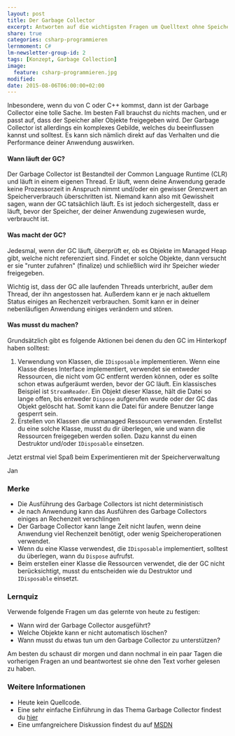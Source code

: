 ```yaml
---
layout: post
title: Der Garbage Collector
excerpt: Antworten auf die wichtigsten Fragen um Quelltext ohne Speicherlöcher zuerstellen.
share: true
categories: csharp-programmieren
lernmoment: C#
lm-newsletter-group-id: 2
tags: [Konzept, Garbage Collection]
image:
  feature: csharp-programmieren.jpg
modified:
date: 2015-08-06T06:00:00+02:00
---
```


Inbesondere, wenn du von C oder C++ kommst, dann ist der Garbage Collector eine tolle Sache. Im besten Fall brauchst du nichts machen, und er passt auf, dass der Speicher aller Objekte freigegeben wird. Der Garbage Collector ist allerdings ein komplexes Gebilde, welches du beeinflussen kannst und solltest. Es kann sich nämlich direkt auf das Verhalten und die Performance deiner Anwendung auswirken.

#### Wann läuft der GC?

Der Garbage Collector ist Bestandteil der Common Language Runtime (CLR) und läuft in einem eigenen Thread. Er läuft, wenn deine Anwendung gerade keine Prozessorzeit in Anspruch nimmt und/oder ein gewisser Grenzwert an Speicherverbrauch überschritten ist. Niemand kann also mit Gewissheit sagen, wann der GC tatsächlich läuft. Es ist jedoch sichergestellt, dass er läuft, bevor der Speicher, der deiner Anwendung zugewiesen wurde, verbraucht ist.

#### Was macht der GC?

Jedesmal, wenn der GC läuft, überprüft er, ob es Objekte im Managed Heap gibt, welche nicht referenziert sind. Findet er solche Objekte, dann versucht er sie "runter zufahren" (finalize) und schließlich wird ihr Speicher wieder freigegeben. 

Wichtig ist, dass der GC alle laufenden Threads unterbricht, außer dem Thread, der ihn angestossen hat. Außerdem kann er je nach aktuellem Status einiges an Rechenzeit verbrauchen. Somit kann er in deiner nebenläufigen Anwendung einiges verändern und stören. 

#### Was musst du machen?

Grundsätzlich gibt es folgende Aktionen bei denen du den GC im Hinterkopf haben solltest:

1.	Verwendung von Klassen, die `IDisposable` implementieren. Wenn eine Klasse dieses Interface implementiert, verwendet sie entweder Ressourcen, die nicht vom GC entfernt werden können, oder es sollte schon etwas aufgeräumt werden, bevor der GC läuft. Ein klassisches Beispiel ist `StreamReader`. Ein Objekt dieser Klasse, hält die Datei so lange offen, bis entweder `Dispose` aufgerufen wurde oder der GC das Objekt gelöscht hat. Somit kann die Datei für andere Benutzer lange gesperrt sein.
2.	Erstellen von Klassen die unmanaged Ressourcen verwenden. Erstellst du eine solche Klasse, musst du dir überlegen, wie und wann die Ressourcen freigegeben werden sollen. Dazu kannst du einen Destruktor und/oder `IDisposable` einsetzen.

Jetzt erstmal viel Spaß beim Experimentieren mit der Speicherverwaltung

Jan


### Merke

-	Die Ausführung des Garbage Collectors ist nicht deterministisch
-	Je nach Anwendung kann das Ausführen des Garbage Collectors einiges an Rechenzeit verschlingen
-	Der Garbage Collector kann lange Zeit nicht laufen, wenn deine Anwendung viel Rechenzeit benötigt, oder wenig Speicheroperationen verwendet.
-	Wenn du eine Klasse verwendest, die `IDisposable` implementiert, solltest du überlegen, wann du `Dispose` aufrufst.
-	Beim erstellen einer Klasse die Ressourcen verwendet, die der GC nicht berücksichtigt, musst du entscheiden wie du Destruktor und `IDisposable` einsetzt.

### Lernquiz 

Verwende folgende Fragen um das gelernte von heute zu festigen:

-	Wann wird der Garbage Collector ausgeführt?
-	Welche Objekte kann er nicht automatisch löschen?
-	Wann musst du etwas tun um den Garbage Collector zu unterstützen?

Am besten du schaust dir morgen und dann nochmal in ein paar Tagen die vorherigen Fragen an und beantwortest sie ohne den Text vorher gelesen zu haben.

### Weitere Informationen

-	Heute kein Quellcode.
-	Eine sehr einfache Einführung in das Thema Garbage Collector findest du [hier](http://openbook.rheinwerk-verlag.de/visual_csharp_2010/visual_csharp_2010_04_008.htm)
-	Eine umfangreichere Diskussion findest du auf [MSDN](https://msdn.microsoft.com/de-de/library/vstudio/ee787088(v=vs.110).aspx)
